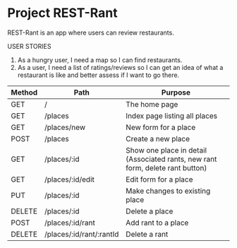 # Project REST-Rant

REST-Rant is an app where users can review restaurants.

USER STORIES
1. As a hungry user, I need a map so I can find restaurants.
2. As a user, I need a list of ratings/reviews so I can get an idea of what a restaurant is like and better assess if I want to go there.

| Method      | Path                    |  Purpose                                                                       |
| ----------- | ------------------------|--------------------------------------------------------------------------------|
| GET         | /                       | The home page                                                                  |
| GET         | /places                 | Index page listing all places                                                  |
| GET         | /places/new             | New form for a place                                                           |
| POST        | /places                 | Create a new place                                                             |
| GET         | /places/:id             | Show one place in detail (Associated rants, new rant form, delete rant button) |
| GET         | /places/:id/edit        | Edit form for a place                                                          |
| PUT         | /places/:id             | Make changes to existing place                                                 |
| DELETE      | /places/:id             | Delete a place                                                                 |
| POST        | /places/:id/rant        | Add rant to a place                                                            |
| DELETE      | /places/:id/rant/:rantId| Delete a rant                                                                  |